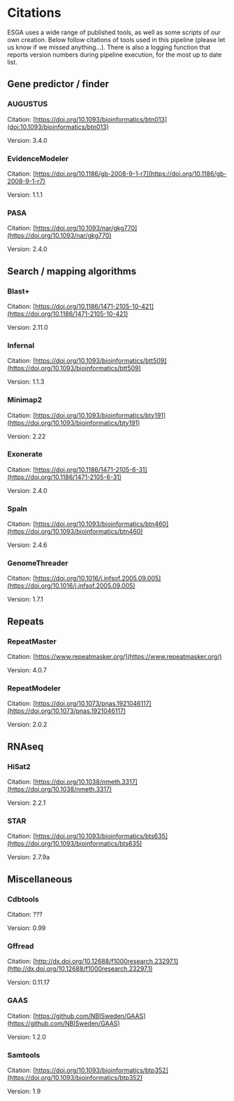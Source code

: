 # Citations

ESGA uses a wide range of published tools, as well as some scripts of our own creation. Below follow citations of tools used in this pipeline (please let us know if we missed anything...). There is also a logging function that reports version numbers during pipeline execution, for the most up to date list. 

## Gene predictor / finder

### AUGUSTUS

Citation: [https://doi.org/10.1093/bioinformatics/btn013](doi:10.1093/bioinformatics/btn013)

Version: 3.4.0

### EvidenceModeler

Citation: [https://doi.org/10.1186/gb-2008-9-1-r7](https://doi.org/10.1186/gb-2008-9-1-r7)

Version: 1.1.1

### PASA

Citation: [https://doi.org/10.1093/nar/gkg770](https://doi.org/10.1093/nar/gkg770)

Version: 2.4.0

## Search / mapping algorithms

### Blast+

Citation: [https://doi.org/10.1186/1471-2105-10-421](https://doi.org/10.1186/1471-2105-10-421)

Version: 2.11.0

### Infernal

Citation: [https://doi.org/10.1093/bioinformatics/btt509](https://doi.org/10.1093/bioinformatics/btt509)

Version: 1.1.3

### Minimap2

Citation: [https://doi.org/10.1093/bioinformatics/bty191](https://doi.org/10.1093/bioinformatics/bty191)

Version: 2.22

### Exonerate

Citation: [https://doi.org/10.1186/1471-2105-6-31](https://doi.org/10.1186/1471-2105-6-31)

Version: 2.4.0

### Spaln

Citation: [https://doi.org/10.1093/bioinformatics/btn460](https://doi.org/10.1093/bioinformatics/btn460)

Version: 2.4.6

### GenomeThreader

Citation: [https://doi.org/10.1016/j.infsof.2005.09.005](https://doi.org/10.1016/j.infsof.2005.09.005)

Version: 1.7.1

## Repeats

### RepeatMaster

Citation: [https://www.repeatmasker.org/](https://www.repeatmasker.org/)

Version: 4.0.7

### RepeatModeler

Citation: [https://doi.org/10.1073/pnas.1921046117](https://doi.org/10.1073/pnas.1921046117)

Version: 2.0.2

## RNAseq

### HiSat2

Citation: [https://doi.org/10.1038/nmeth.3317](https://doi.org/10.1038/nmeth.3317)

Version: 2.2.1

### STAR

Citation: [https://doi.org/10.1093/bioinformatics/bts635](https://doi.org/10.1093/bioinformatics/bts635)

Version: 2.7.9a

## Miscellaneous

### Cdbtools

Citation: ???

Version: 0.99

### Gffread

Citation: [http://dx.doi.org/10.12688/f1000research.23297.1](http://dx.doi.org/10.12688/f1000research.23297.1)

Version: 0.11.17

### GAAS

Citation: [https://github.com/NBISweden/GAAS](https://github.com/NBISweden/GAAS)

Version: 1.2.0

### Samtools

Citation: [https://doi.org/10.1093/bioinformatics/btp352](https://doi.org/10.1093/bioinformatics/btp352)

Version: 1.9

